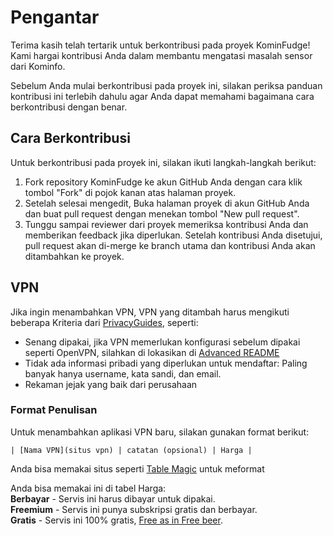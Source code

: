 # Pengantar

Terima kasih telah tertarik untuk berkontribusi pada proyek KominFudge! Kami hargai kontribusi Anda dalam membantu mengatasi masalah sensor dari Kominfo.

Sebelum Anda mulai berkontribusi pada proyek ini, silakan periksa panduan kontribusi ini terlebih dahulu agar Anda dapat memahami bagaimana cara berkontribusi dengan benar.

## Cara Berkontribusi

Untuk berkontribusi pada proyek ini, silakan ikuti langkah-langkah berikut:

1. Fork repository KominFudge ke akun GitHub Anda dengan cara klik tombol "Fork" di pojok kanan atas halaman proyek.
2. Setelah selesai mengedit, Buka halaman proyek di akun GitHub Anda dan buat pull request dengan menekan tombol "New pull request".
3. Tunggu sampai reviewer dari proyek memeriksa kontribusi Anda dan memberikan feedback jika diperlukan. Setelah kontribusi Anda disetujui, pull request akan di-merge ke branch utama dan kontribusi Anda akan ditambahkan ke proyek.

## VPN
Jika ingin menambahkan VPN, VPN yang ditambah harus mengikuti beberapa Kriteria dari [PrivacyGuides](https://www.privacyguides.org/en/vpn/#criteria), seperti:

- Senang dipakai, jika VPN memerlukan konfigurasi sebelum dipakai seperti OpenVPN, silahkan di lokasikan di [Advanced README](Advanced-README.md)
- Tidak ada informasi pribadi yang diperlukan untuk mendaftar: Paling banyak hanya username, kata sandi, dan email.
- Rekaman jejak yang baik dari perusahaan

### Format Penulisan

Untuk menambahkan aplikasi VPN baru, silakan gunakan format berikut:

```
| [Nama VPN](situs vpn) | catatan (opsional) | Harga |
```

Anda bisa memakai situs seperti [Table Magic](https://stevecat.net/table-magic/) untuk meformat

Anda bisa memakai ini di tabel Harga:  
**Berbayar** - Servis ini harus dibayar untuk dipakai.  
**Freemium** - Servis ini punya subskripsi gratis dan berbayar.  
**Gratis** - Servis ini 100% gratis, [Free as in Free beer](https://www.urbandictionary.com/define.php?term=Free+as+in+Beer).
